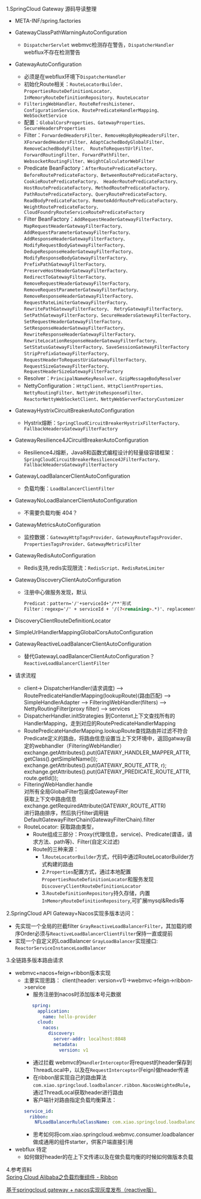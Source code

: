 1.SpringCloud Gateway 源码导读整理<br>
* META-INF/spring.factories
* GatewayClassPathWarningAutoConfiguration
  * ``DispatcherServlet`` webmvc检测存在警告，``DispatcherHandler`` webflux不存在检测警告
* GatewayAutoConfiguration
  * 必须是在webflux环境下``DispatcherHandler``
  * 初始化Route相关：``RouteLocatorBuilder、PropertiesRouteDefinitionLocator、InMemoryRouteDefinitionRepository、RouteLocator``
  * ``FilteringWebHandler、RouteRefreshListener、ConfigurationService、RoutePredicateHandlerMapping、WebSocketService``
  * 配置：``GlobalCorsProperties、GatewayProperties、SecureHeadersProperties``
  * Filter：``ForwardedHeadersFilter、RemoveHopByHopHeadersFilter、XForwardedHeadersFilter、AdaptCachedBodyGlobalFilter、RemoveCachedBodyFilter、
RouteToRequestUrlFilter、ForwardRoutingFilter、ForwardPathFilter、WebsocketRoutingFilter、WeightCalculatorWebFilter``
  * Predicate BeanFactory：``AfterRoutePredicateFactory、BeforeRoutePredicateFactory、BetweenRoutePredicateFactory、CookieRoutePredicateFactory、
HeaderRoutePredicateFactory、HostRoutePredicateFactory、MethodRoutePredicateFactory、PathRoutePredicateFactory、QueryRoutePredicateFactory、
ReadBodyPredicateFactory、RemoteAddrRoutePredicateFactory、WeightRoutePredicateFactory、CloudFoundryRouteServiceRoutePredicateFactory``
  * Filter BeanFactory：``AddRequestHeaderGatewayFilterFactory、MapRequestHeaderGatewayFilterFactory、AddRequestParameterGatewayFilterFactory、
AddResponseHeaderGatewayFilterFactory、ModifyRequestBodyGatewayFilterFactory、DedupeResponseHeaderGatewayFilterFactory、ModifyResponseBodyGatewayFilterFactory、
PrefixPathGatewayFilterFactory、PreserveHostHeaderGatewayFilterFactory、RedirectToGatewayFilterFactory、RemoveRequestHeaderGatewayFilterFactory、
RemoveRequestParameterGatewayFilterFactory、RemoveResponseHeaderGatewayFilterFactory、RequestRateLimiterGatewayFilterFactory、RewritePathGatewayFilterFactory、
RetryGatewayFilterFactory、SetPathGatewayFilterFactory、SecureHeadersGatewayFilterFactory、SetRequestHeaderGatewayFilterFactory、SetResponseHeaderGatewayFilterFactory、
RewriteResponseHeaderGatewayFilterFactory、RewriteLocationResponseHeaderGatewayFilterFactory、SetStatusGatewayFilterFactory、SaveSessionGatewayFilterFactory
StripPrefixGatewayFilterFactory、RequestHeaderToRequestUriGatewayFilterFactory、RequestSizeGatewayFilterFactory、RequestHeaderSizeGatewayFilterFactory``
  * Resolver：``PrincipalNameKeyResolver、GzipMessageBodyResolver``
  * NettyConfiguration：``HttpClient、HttpClientProperties、NettyRoutingFilter、NettyWriteResponseFilter、ReactorNettyWebSocketClient、NettyWebServerFactoryCustomizer``

* GatewayHystrixCircuitBreakerAutoConfiguration
  * Hystrix熔断：``SpringCloudCircuitBreakerHystrixFilterFactory、FallbackHeadersGatewayFilterFactory``

* GatewayResilience4JCircuitBreakerAutoConfiguration
  * Resilience4J熔断，Java8和函数式编程设计的轻量级容错框架：``SpringCloudCircuitBreakerResilience4JFilterFactory、FallbackHeadersGatewayFilterFactory``

* GatewayLoadBalancerClientAutoConfiguration
  * 负载均衡：``LoadBalancerClientFilter``

* GatewayNoLoadBalancerClientAutoConfiguration
  * 不需要负载均衡  404？

* GatewayMetricsAutoConfiguration
  * 监控数据：``GatewayHttpTagsProvider、GatewayRouteTagsProvider、PropertiesTagsProvider、GatewayMetricsFilter``

* GatewayRedisAutoConfiguration
  * Redis支持,redis实现限流：``RedisScript、RedisRateLimiter``

* GatewayDiscoveryClientAutoConfiguration
  * 注册中心做服务发现，默认
    ```html
    Predicat：pattern='/'+serviceId+'/**'形式
    Filter：regexp='/' + serviceId + '/(?<remaining>.*)'、replacement='/${remaining}'
    ```
* DiscoveryClientRouteDefinitionLocator
* SimpleUrlHandlerMappingGlobalCorsAutoConfiguration
* GatewayReactiveLoadBalancerClientAutoConfiguration
  * 替代GatewayLoadBalancerClientAutoConfiguration？ ``ReactiveLoadBalancerClientFilter``

* 请求流程
  * client-> DispatcherHandler(请求调度) --> RoutePredicateHandlerMapping(lookupRoute)(路由匹配) 
--> SimpleHandlerAdapter --> FilteringWebHandler(filters) --> NettyRoutingFilter(proxy filter) --> services
  * DispatcherHandler.initStrategies 到Contenxt上下文查找所有的HandlerMapping，走到对应的RoutePredicateHandlerMapping
  * RoutePredicateHandlerMapping.lookupRoute查找路由并过滤不符合Predicate定义的路由，将路由信息设置当上下文环境中，返回gatway自定的webhandler（FilteringWebHandler）
    exchange.getAttributes().put(GATEWAY_HANDLER_MAPPER_ATTR, getClass().getSimpleName());<br>
    exchange.getAttributes().put(GATEWAY_ROUTE_ATTR, r);<br>
    exchange.getAttributes().put(GATEWAY_PREDICATE_ROUTE_ATTR, route.getId());<br>
  * FilteringWebHandler.handle <br>
    对所有全局GlobalFilter包装成GatewayFilter<br>
    获取上下文中路由信息exchange.getRequiredAttribute(GATEWAY_ROUTE_ATTR)<br>
    进行路由排序，然后执行filter调用链DefaultGatewayFilterChain(GatewayFilterChain).filter<br>
  * RouteLocator: 获取路由类型，
    * Route组成三部分：Proxy(代理信息，service)、Predicate(谓语，请求方法、path等)、Filter(自定义过滤)<br>
    * Route的三种来源：
        * 1.``RouteLocatorBuilder``方式，代码中通过RouteLocatorBuilder方式构建的路由
        * 2.``Properties``配置方式，通过本地配置``PropertiesRouteDefinitionLocator``和服务发现``DiscoveryClientRouteDefinitionLocator``
        * 3.``RouteDefinitionRepository``持久存储，内置``InMemoryRouteDefinitionRepository``,可扩展mysql&Redis等

2.SpringCloud API Gateway+Nacos实现多版本访问：
* 先实现一个全局的拦截filter ``GrayReactiveLoadBalancerFilter``，其加载的顺序Order必须与``ReactiveLoadBalancerClientFilter``保持一直或提前
* 实现一个自定义的LoadBalancer ``GrayLoadBalancer``实现接口: ``ReactorServiceInstanceLoadBalancer``

3.全链路多版本路由请求 
* webmvc+nacos+feign+ribbon版本实现
  * 主要实现思路：  client(header: version=v1)->webmvc->feign->ribbon->service
     * 服务注册到nacos时添加版本号元数据
     ```yaml
        spring:
          application:
            name: hello-provider
          cloud:
            nacos:
              discovery:
                server-addr: localhost:8848
                metadata:
                  version: v1
     ```
     * 通过拦截 webmvc的``HandlerInterceptor``将request的header保存到ThreadLocal中，以及在``RequestInterceptor``(Feign)做header传递
     * 在ribbon层实现自己的路由算法``com.xiao.springcloud.loadbalancer.ribbon.NacosWeightedRule``，通过ThreadLocal获取header进行路由
     * 客户端针对路由指定负载均衡算法：
     ```yaml
     service_id:
       ribbon:
         NFLoadBalancerRuleClassName: com.xiao.springcloud.loadbalancer.ribbon.NacosWeightedRule
     ```
     * 思考如何将com.xiao.springcloud.webmvc.consumer.loadbalancer做成通用的组件starter，供客户端直接引用
* webflux 待定
  * 如何做好header的在上下文传递以及在做负载均衡的时候如何做版本负载
  
4.参考资料<br>
[Spring Cloud Alibaba之负载均衡组件 - Ribbon](https://blog.51cto.com/zero01/2424180)

[基于springcloud gateway + nacos实现灰度发布（reactive版）](https://www.cnblogs.com/linyb-geek/p/12774014.html)